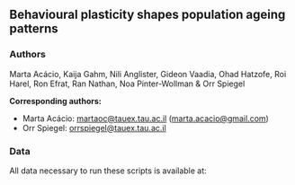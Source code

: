 ## Behavioural plasticity shapes population ageing patterns

### Authors
Marta Acácio, Kaija Gahm, Nili Anglister, Gideon Vaadia, Ohad Hatzofe, Roi Harel, Ron Efrat, Ran Nathan, Noa Pinter-Wollman & Orr Spiegel


**Corresponding authors:**
- Marta Acácio: martaoc@tauex.tau.ac.il (marta.acacio@gmail.com)
- Orr Spiegel: orrspiegel@tauex.tau.ac.il

### Data
All data necessary to run these scripts is available at:

